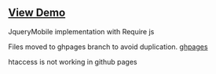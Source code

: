  [View Demo](http://tomalex0.github.com/require-back-jqm-handle)
-

JqueryMobile implementation with Require js

Files moved to ghpages branch to avoid duplication. [ghpages](https://github.com/tomalex0/require-back-jqm-handle/tree/gh-pages)

htaccess is not working in github pages
